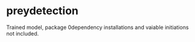 # preydetection
Trained model, package 0dependency installations and vaiable initiations not included. 

